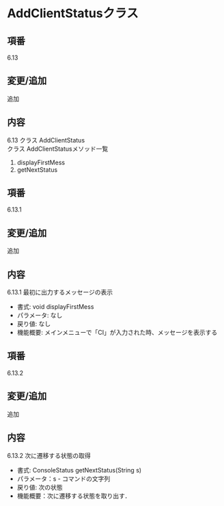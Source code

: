 # AddClientStatusクラス
## 項番
6.13
## 変更/追加
追加
## 内容
6.13 クラス AddClientStatus  
クラス AddClientStatusメソッド一覧
1. displayFirstMess
1. getNextStatus
## 項番
6.13.1
## 変更/追加
追加
## 内容
6.13.1 最初に出力するメッセージの表示  
- 書式: void displayFirstMess
- パラメータ: なし
- 戻り値: なし
- 機能概要: メインメニューで「CI」が入力された時、メッセージを表示する
## 項番
6.13.2
## 変更/追加
追加
## 内容
6.13.2 次に遷移する状態の取得
- 書式: ConsoleStatus getNextStatus(String s)
- パラメータ：s - コマンドの文字列
- 戻り値: 次の状態
- 機能概要：次に遷移する状態を取り出す．
